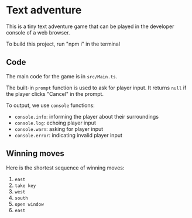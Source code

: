# Text adventure

This is a tiny text adventure game that can be played in the developer console of a web browser.

To build this project, run "npm i" in the terminal

## Code

The main code for the game is in `src/Main.ts`.

The built-in `prompt` function is used to ask for player input. It returns `null` if the player clicks "Cancel" in the prompt.

To output, we use `console` functions:
- `console.info`: informing the player about their surroundings
- `console.log`: echoing player input
- `console.warn`: asking for player input
- `console.error`: indicating invalid player input

## Winning moves

Here is the shortest sequence of winning moves:

1. `east`
2. `take key`
3. `west`
4. `south`
5. `open window`
6. `east`
